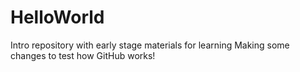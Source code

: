 # HelloWorld

Intro repository with early stage materials for learning
Making some changes to test how GitHub works!
